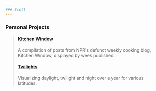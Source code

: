 ```yaml
---
### Scott
---
```

### Personal Projects
> #### [Kitchen Window](/kitchen-window)
> A compilation of posts from NPR's defunct weekly cooking blog, Kitchen Window, displayed by week published.
> #### [Twilights](/twilights)
> Visualizing daylight, twilight and night over a year for various latitudes.
